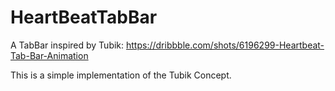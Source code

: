# HeartBeatTabBar

A TabBar inspired by Tubik: https://dribbble.com/shots/6196299-Heartbeat-Tab-Bar-Animation

This is a simple implementation of the Tubik Concept.


